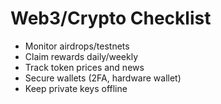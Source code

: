 # Web3/Crypto Checklist
- Monitor airdrops/testnets
- Claim rewards daily/weekly
- Track token prices and news
- Secure wallets (2FA, hardware wallet)
- Keep private keys offline
